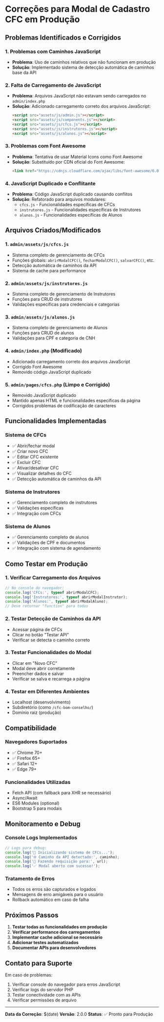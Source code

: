 # Correções para Modal de Cadastro CFC em Produção

## Problemas Identificados e Corrigidos

### 1. **Problemas com Caminhos JavaScript**
- **Problema**: Uso de caminhos relativos que não funcionam em produção
- **Solução**: Implementado sistema de detecção automática de caminhos base da API

### 2. **Falta de Carregamento de JavaScript**
- **Problema**: Arquivos JavaScript não estavam sendo carregados no `admin/index.php`
- **Solução**: Adicionado carregamento correto dos arquivos JavaScript:
  ```html
  <script src="assets/js/admin.js"></script>
  <script src="assets/js/components.js"></script>
  <script src="assets/js/cfcs.js"></script>
  <script src="assets/js/instrutores.js"></script>
  <script src="assets/js/alunos.js"></script>
  ```

### 3. **Problemas com Font Awesome**
- **Problema**: Tentativa de usar Material Icons como Font Awesome
- **Solução**: Substituído por CDN oficial do Font Awesome:
  ```html
  <link href="https://cdnjs.cloudflare.com/ajax/libs/font-awesome/6.0.0/css/all.min.css" rel="stylesheet">
  ```

### 4. **JavaScript Duplicado e Conflitante**
- **Problema**: Código JavaScript duplicado causando conflitos
- **Solução**: Refatorado para arquivos modulares:
  - `cfcs.js` - Funcionalidades específicas de CFCs
  - `instrutores.js` - Funcionalidades específicas de Instrutores
  - `alunos.js` - Funcionalidades específicas de Alunos

## Arquivos Criados/Modificados

### 1. `admin/assets/js/cfcs.js`
- Sistema completo de gerenciamento de CFCs
- Funções globais: `abrirModalCFC()`, `fecharModalCFC()`, `salvarCFC()`, etc.
- Detecção automática de caminhos da API
- Sistema de cache para performance

### 2. `admin/assets/js/instrutores.js`
- Sistema completo de gerenciamento de Instrutores
- Funções para CRUD de instrutores
- Validações específicas para credenciais e categorias

### 3. `admin/assets/js/alunos.js`
- Sistema completo de gerenciamento de Alunos
- Funções para CRUD de alunos
- Validações para CPF e categoria de CNH

### 4. `admin/index.php` (Modificado)
- Adicionado carregamento correto dos arquivos JavaScript
- Corrigido Font Awesome
- Removido código JavaScript duplicado

### 5. `admin/pages/cfcs.php` (Limpo e Corrigido)
- Removido JavaScript duplicado
- Mantido apenas HTML e funcionalidades específicas da página
- Corrigidos problemas de codificação de caracteres

## Funcionalidades Implementadas

### Sistema de CFCs
- ✅ Abrir/fechar modal
- ✅ Criar novo CFC
- ✅ Editar CFC existente
- ✅ Excluir CFC
- ✅ Ativar/desativar CFC
- ✅ Visualizar detalhes do CFC
- ✅ Detecção automática de caminhos da API

### Sistema de Instrutores
- ✅ Gerenciamento completo de instrutores
- ✅ Validações específicas
- ✅ Integração com CFCs

### Sistema de Alunos
- ✅ Gerenciamento completo de alunos
- ✅ Validações de CPF e documentos
- ✅ Integração com sistema de agendamento

## Como Testar em Produção

### 1. **Verificar Carregamento dos Arquivos**
```javascript
// No console do navegador:
console.log('CFCs:', typeof abrirModalCFC);
console.log('Instrutores:', typeof abrirModalInstrutor);
console.log('Alunos:', typeof abrirModalAluno);
// Deve retornar "function" para todos
```

### 2. **Testar Detecção de Caminhos da API**
- Acessar página de CFCs
- Clicar no botão "Testar API"
- Verificar se detecta o caminho correto

### 3. **Testar Funcionalidades do Modal**
- Clicar em "Novo CFC"
- Modal deve abrir corretamente
- Preencher dados e salvar
- Verificar se salva e recarrega a página

### 4. **Testar em Diferentes Ambientes**
- Localhost (desenvolvimento)
- Subdiretório (como `/cfc-bom-conselho/`)
- Domínio raiz (produção)

## Compatibilidade

### Navegadores Suportados
- ✅ Chrome 70+
- ✅ Firefox 65+
- ✅ Safari 12+
- ✅ Edge 79+

### Funcionalidades Utilizadas
- Fetch API (com fallback para XHR se necessário)
- Async/Await
- ES6 Modules (optional)
- Bootstrap 5 para modais

## Monitoramento e Debug

### Console Logs Implementados
```javascript
// Logs para debug:
console.log('🚀 Inicializando sistema de CFCs...');
console.log('🌐 Caminho da API detectado:', caminho);
console.log('📡 Fazendo requisição para:', url);
console.log('✅ Modal aberto com sucesso!');
```

### Tratamento de Erros
- Todos os erros são capturados e logados
- Mensagens de erro amigáveis para o usuário
- Rollback automático em caso de falha

## Próximos Passos

1. **Testar todas as funcionalidades em produção**
2. **Verificar performance dos carregamentos**
3. **Implementar cache adicional se necessário**
4. **Adicionar testes automatizados**
5. **Documentar APIs para desenvolvedores**

## Contato para Suporte

Em caso de problemas:
1. Verificar console do navegador para erros JavaScript
2. Verificar logs do servidor PHP
3. Testar conectividade com as APIs
4. Verificar permissões de arquivo

---

**Data da Correção**: $(date)
**Versão**: 2.0.0
**Status**: ✅ Pronto para Produção
